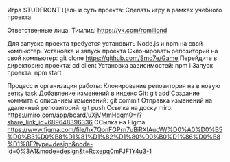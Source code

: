 Игра STUDFRONT
Цель и суть проекта:
Сделать игру в рамках учебного проекта

Ответственные лица:
Тимлид:
https://vk.com/romiliond

Для запуска проекта требуется установить Node.js и npm на свой компьютер.
Установка и запуск проекта
Склонировать репозиторий на свой компьютер:
git clone https://github.com/Smo7e/Game
Перейдите в директорию проекта:
cd client
Установка зависимостей:
npm i
Запуск проекта:
npm start


Процесс и организация работы:
Клонирование репозитория на в новую ветку task
Добавление изменений в индекс Git:
git add
Создание коммита с описанием изменений:
git commit
Отправка изменений на удаленный репозиторий:
git push
Ссылка на доску miro:
https://miro.com/app/board/uXjVMmHqqm0=/?share_link_id=689648396336
ССылка на Figma
https://www.figma.com/file/hx7QonFGPrn7uBiRXIAucW/%D0%A0%D0%B5%D0%B3%D0%B8%D1%81%D1%82%D1%80%D0%B0%D1%86%D0%B8%D1%8F?type=design&node-id=0%3A1&mode=design&t=Rcxepq0mFJF1Y4u3-1
